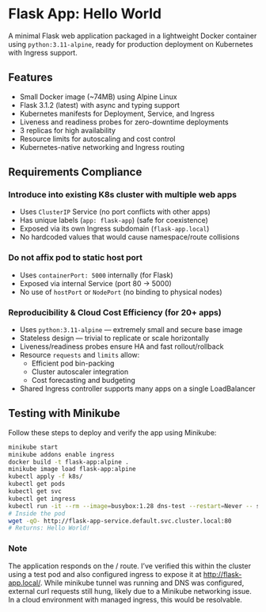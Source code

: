 # Flask App: Hello World

A minimal Flask web application packaged in a lightweight Docker container using `python:3.11-alpine`, ready for production deployment on Kubernetes with Ingress support.

## Features

- Small Docker image (~74MB) using Alpine Linux
- Flask 3.1.2 (latest) with async and typing support
- Kubernetes manifests for Deployment, Service, and Ingress
- Liveness and readiness probes for zero-downtime deployments
- 3 replicas for high availability
- Resource limits for autoscaling and cost control
- Kubernetes-native networking and Ingress routing

## Requirements Compliance

### Introduce into existing K8s cluster with multiple web apps

- Uses `ClusterIP` Service (no port conflicts with other apps)
- Has unique labels (`app: flask-app`) (safe for coexistence)
- Exposed via its own Ingress subdomain (`flask-app.local`)
- No hardcoded values that would cause namespace/route collisions

### Do not affix pod to static host port

- Uses `containerPort: 5000` internally (for Flask)
- Exposed via internal Service (port 80 → 5000)
- No use of `hostPort` or `NodePort` (no binding to physical nodes)

### Reproducibility & Cloud Cost Efficiency (for 20+ apps)

- Uses `python:3.11-alpine` — extremely small and secure base image
- Stateless design — trivial to replicate or scale horizontally
- Liveness/readiness probes ensure HA and fast rollout/rollback
- Resource `requests` and `limits` allow:
  - Efficient pod bin-packing
  - Cluster autoscaler integration
  - Cost forecasting and budgeting
- Shared Ingress controller supports many apps on a single LoadBalancer

## Testing with Minikube

Follow these steps to deploy and verify the app using Minikube:

```bash
minikube start
minikube addons enable ingress
docker build -t flask-app:alpine .
minikube image load flask-app:alpine
kubectl apply -f k8s/
kubectl get pods
kubectl get svc
kubectl get ingress
kubectl run -it --rm --image=busybox:1.28 dns-test --restart=Never -- sh
# Inside the pod
wget -qO- http://flask-app-service.default.svc.cluster.local:80
# Returns: Hello World!
```

### Note

The application responds on the / route. I’ve verified this within the cluster using a test pod and also configured ingress to expose it at http://flask-app.local/. While minikube tunnel was running and DNS was configured, external curl requests still hung, likely due to a Minikube networking issue. In a cloud environment with managed ingress, this would be resolvable.